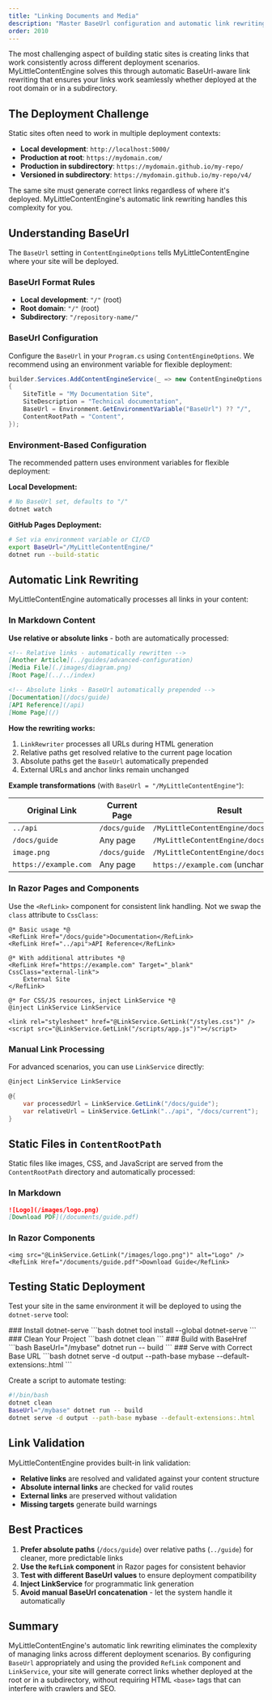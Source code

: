 ```yaml
---
title: "Linking Documents and Media"
description: "Master BaseUrl configuration and automatic link rewriting for consistent links across deployment scenarios"
order: 2010
---
```


The most challenging aspect of building static sites is creating links that work consistently across different
deployment scenarios. MyLittleContentEngine solves this through automatic BaseUrl-aware link rewriting that ensures
your links work seamlessly whether deployed at the root domain or in a subdirectory.

## The Deployment Challenge

Static sites often need to work in multiple deployment contexts:

- **Local development**: `http://localhost:5000/`
- **Production at root**: `https://mydomain.com/`
- **Production in subdirectory**: `https://mydomain.github.io/my-repo/`
- **Versioned in subdirectory**: `https://mydomain.github.io/my-repo/v4/`

The same site must generate correct links regardless of where it's deployed. MyLittleContentEngine's automatic link
rewriting handles this complexity for you.

## Understanding BaseUrl

The `BaseUrl` setting in `ContentEngineOptions` tells MyLittleContentEngine where your site will be deployed.

### BaseUrl Format Rules

- **Local development**: `"/"` (root)
- **Root domain**: `"/"` (root)
- **Subdirectory**: `"/repository-name/"`

### BaseUrl Configuration

Configure the `BaseUrl` in your `Program.cs` using `ContentEngineOptions`. We recommend using an environment variable
for flexible deployment:

```csharp
builder.Services.AddContentEngineService(_ => new ContentEngineOptions
{
    SiteTitle = "My Documentation Site",
    SiteDescription = "Technical documentation",
    BaseUrl = Environment.GetEnvironmentVariable("BaseUrl") ?? "/",
    ContentRootPath = "Content",
});
```

### Environment-Based Configuration

The recommended pattern uses environment variables for flexible deployment:

**Local Development:**

```bash
# No BaseUrl set, defaults to "/"
dotnet watch
```

**GitHub Pages Deployment:**

```bash
# Set via environment variable or CI/CD
export BaseUrl="/MyLittleContentEngine/"
dotnet run --build-static
```

## Automatic Link Rewriting

MyLittleContentEngine automatically processes all links in your content:

### In Markdown Content

**Use relative or absolute links** - both are automatically processed:

```markdown
<!-- Relative links - automatically rewritten -->
[Another Article](../guides/advanced-configuration)
[Media File](./images/diagram.png)
[Root Page](../../index)

<!-- Absolute links - BaseUrl automatically prepended -->
[Documentation](/docs/guide)
[API Reference](/api)
[Home Page](/)
```

**How the rewriting works:**

1. `LinkRewriter` processes all URLs during HTML generation
2. Relative paths get resolved relative to the current page location
3. Absolute paths get the `BaseUrl` automatically prepended
4. External URLs and anchor links remain unchanged

**Example transformations** (with `BaseUrl = "/MyLittleContentEngine"`):

| Original Link         | Current Page  | Result                                  |
|-----------------------|---------------|-----------------------------------------|
| `../api`              | `/docs/guide` | `/MyLittleContentEngine/docs/api`       |
| `/docs/guide`         | Any page      | `/MyLittleContentEngine/docs/guide`     |
| `image.png`           | `/docs/guide` | `/MyLittleContentEngine/docs/image.png` |
| `https://example.com` | Any page      | `https://example.com` (unchanged)       |

### In Razor Pages and Components

Use the `<RefLink>` component for consistent link handling. Not we swap the `class` 
attribute to `CssClass`:

```razor
@* Basic usage *@
<RefLink Href="/docs/guide">Documentation</RefLink>
<RefLink Href="../api">API Reference</RefLink>

@* With additional attributes *@
<RefLink Href="https://example.com" Target="_blank" CssClass="external-link">
    External Site
</RefLink>

@* For CSS/JS resources, inject LinkService *@
@inject LinkService LinkService

<link rel="stylesheet" href="@LinkService.GetLink("/styles.css")" />
<script src="@LinkService.GetLink("/scripts/app.js")"></script>
```

### Manual Link Processing

For advanced scenarios, you can use `LinkService` directly:

```csharp
@inject LinkService LinkService

@{
    var processedUrl = LinkService.GetLink("/docs/guide");
    var relativeUrl = LinkService.GetLink("../api", "/docs/current");
}
```

## Static Files in `ContentRootPath`

Static files like images, CSS, and JavaScript are served from the `ContentRootPath` directory and automatically
processed:

### In Markdown

```markdown
![Logo](/images/logo.png)
[Download PDF](/documents/guide.pdf)
```

### In Razor Components

```razor
<img src="@LinkService.GetLink("/images/logo.png")" alt="Logo" />
<RefLink Href="/documents/guide.pdf">Download Guide</RefLink>
```

## Testing Static Deployment

Test your site in the same environment it will be deployed to using the `dotnet-serve` tool:

<Steps>
<Step stepNumber="1">
### Install dotnet-serve
```bash
dotnet tool install --global dotnet-serve
```
</Step>

<Step stepNumber="2">
### Clean Your Project
```bash
dotnet clean
```
</Step>

<Step stepNumber="3">
### Build with BaseHref
```bash
BaseUrl="/mybase" dotnet run -- build
```
</Step>

<Step stepNumber="4">
### Serve with Correct Base URL
```bash
dotnet serve -d output --path-base mybase --default-extensions:.html
```
</Step>
</Steps>

Create a script to automate testing:

```bash
#!/bin/bash
dotnet clean
BaseUrl="/mybase" dotnet run -- build 
dotnet serve -d output --path-base mybase --default-extensions:.html
```

## Link Validation

MyLittleContentEngine provides built-in link validation:

- **Relative links** are resolved and validated against your content structure
- **Absolute internal links** are checked for valid routes
- **External links** are preserved without validation
- **Missing targets** generate build warnings

## Best Practices

1. **Prefer absolute paths** (`/docs/guide`) over relative paths (`../guide`) for cleaner, more predictable links
2. **Use the `RefLink` component** in Razor pages for consistent behavior
3. **Test with different BaseUrl values** to ensure deployment compatibility
4. **Inject LinkService** for programmatic link generation
5. **Avoid manual BaseUrl concatenation** - let the system handle it automatically

## Summary

MyLittleContentEngine's automatic link rewriting eliminates the complexity of managing links across different deployment
scenarios. By configuring `BaseUrl` appropriately and using the provided `RefLink` component and `LinkService`, your site
will generate correct links whether deployed at the root or in a subdirectory, without requiring HTML `<base>` tags that
can interfere with crawlers and SEO.